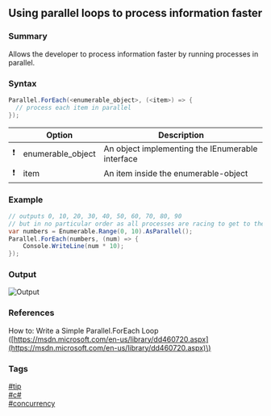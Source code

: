 ## Using parallel loops to process information faster

### Summary
Allows the developer to process information faster by running processes in parallel.

### Syntax
```csharp
Parallel.ForEach(<enumerable_object>, (<item>) => { 
  // process each item in parallel
});
```

|               | Option            | Description                                      |
| :-----------: | ----------------- | ------------------------------------------------ |
| :exclamation: | enumerable_object | An object implementing the IEnumerable interface |
| :exclamation: | item              | An item inside the enumerable-object             |

### Example
```csharp
// outputs 0, 10, 20, 30, 40, 50, 60, 70, 80, 90
// but in no particular order as all processes are racing to get to the Console.WriteLine statement
var numbers = Enumerable.Range(0, 10).AsParallel();
Parallel.ForEach(numbers, (num) => {
    Console.WriteLine(num * 10);
}); 
```

### Output
![Output](https://cloud.githubusercontent.com/assets/19519411/20269032/1fdb4c5c-aa47-11e6-9237-8a29edb23c04.png)  

### References
How to: Write a Simple Parallel.ForEach Loop \([https://msdn.microsoft.com/en-us/library/dd460720.aspx](https://msdn.microsoft.com/en-us/library/dd460720.aspx)\)   

### Tags
[#tip](../../tips.md)  
[#c#](../csharp.md)  
[#concurrency](concurrency.md)
